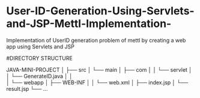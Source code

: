 # User-ID-Generation-Using-Servlets-and-JSP-Mettl-Implementation-
Implementation of UserID generation problem of mettl by creating a web app using Servlets and JSP

#DIRECTORY STRUCTURE

JAVA-MINI-PROJECT
│
├── src
│   └── main
│       ├── com
│       │   └── servlet
│       │       └── GenerateID.java
│       │        
│       └── webapp
│           ├── WEB-INF
│           │   └── web.xml
│           ├── index.jsp
│           └── result.jsp
└── ...
